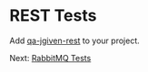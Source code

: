 # REST Tests

Add [qa-jgiven-rest](qa-jgiven-rest/dependency-info.html) to
your project.

Next: [RabbitMQ Tests](rabbitmq-tests.html)
